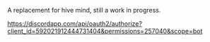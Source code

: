 A replacement for hive mind, still a work in progress.

https://discordapp.com/api/oauth2/authorize?client_id=592021912444731404&permissions=257040&scope=bot
